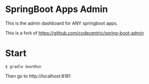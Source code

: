 # SpringBoot Apps Admin

This is the admin dashboard for ANY springboot apps.

This is a fork of https://github.com/codecentric/spring-boot-admin

# Start

```
$ gradle bootRun
```

Then go to http://localhost:8181

